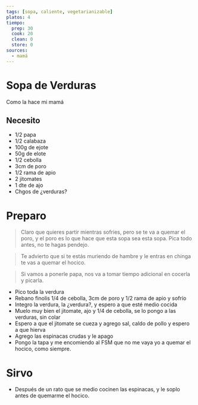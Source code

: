 ```yaml
---
tags: [sopa, caliente, vegetarianizable]
platos: 4
tiempo:
  prep: 30
  cook: 20
  clean: 0
  store: 0
sources:
  - mamá
---
```


# Sopa de Verduras

Como la hace mi mamá

## Necesito

- 1/2 papa
- 1/2 calabaza
- 100g de ejote
- 50g de elote
- 1/2 cebolla
- 3cm de poro
- 1/2 rama de apio
- 2 jitomates
- 1 dte de ajo
- Chgos de ¿verduras?


# Preparo

> Claro que quieres partir mientras sofries, pero se te va a quemar el poro, y el poro es lo que hace 
> que esta sopa sea esta sopa. Pica todo antes, no te hagas pendejo.

> Te advierto que si te estás muriendo de hambre y le entras en chinga te vas a quemar el hocico.

> Si vamos a ponerle papa, nos va a tomar tiempo adicional en cocerla y picarla.


- Pico toda la verdura
- Rebano finolis 1/4 de cebolla, 3cm de poro y 1/2 rama de apio y sofrío
- Integro la verdura, la ¿verdura?, y espero a que esté medio cocida
- Muelo muy bien el jitomate, ajo y 1/4 de cebolla, se lo pongo a las verduras, sin colar
- Espero a que el jitomate se cueza y agrego sal, caldo de pollo y espero a que hierva
- Agrego las espinacas crudas y le apago
- Pongo la tapa y me encomiendo al FSM que no me vaya yo a quemar el hocico, como siempre.

# Sirvo

- Después de un rato que se medio cocinen las espinacas, y le soplo antes de quemarme el hocico.
